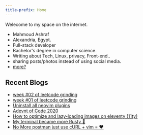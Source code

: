 ```yaml
---
title-prefix: Home
---
```


Welecome to my space on the internet.

- Mahmoud Ashraf
- Alexandria, Egypt.
- Full-stack developer
- Bachelor's degree in computer science.
- Writing about Tech, Linux, privacy, Front-end..
- sharing posts/photos instead of using social media.
- [more?](/about)

## Recent Blogs

- [week #02 of leetcode grinding](/blog/week-2-leetcode)
- [week #01 of leetcode grinding](/blog/week-1-leetcode)
- [Uninstall all neovim plugins](/blog/uninstall-all-neovim-plugins)
- [Adevnt of Code 2020](/blog/adevnt-of-code-2020)
- [How to optimize and lazy-loading images on eleventy (11ty)](/blog/how-to-optimize-and-lazyloading-images-on-eleventy)
- [My terminal became more Rusty 🦀](/blog/my-terminal-became-more-rusty)
- [No More postman just use cURL + vim = ❤](/blog/no-more-postman-just-curl-and-vim)
